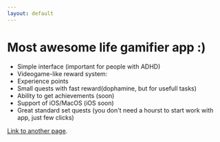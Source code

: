 ```yaml
---
layout: default
---
```


# Most **awesome** life gamifier app :)

- Simple interface (important for people with ADHD)
- Videogame-like reward system:
 - Experience points
 - Small quests with fast reward(dophamine, but for usefull tasks)
 - Ability to get achievements (soon)
- Support of iOS/MacOS (iOS soon)
- Great standard set quests (you don't need a hourst to start work with app, just few clicks)





[Link to another page](./another-page.html).
